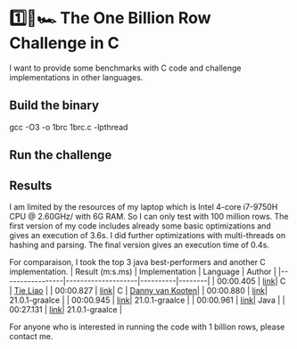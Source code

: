 # 1️⃣🐝🏎️ The One Billion Row Challenge in C
I want to provide some benchmarks with C code and challenge implementations in other languages.

## Build the binary
gcc -O3 -o 1brc 1brc.c -lpthread

## Run the challenge

## Results
I am limited by the resources of my laptop which is Intel 4-core i7-9750H CPU @ 2.60GHz/ with 6G RAM. So I can only test with 100 million rows.
The first version of my code includes already some basic optimizations and gives an execution of 3.6s. I did further optimizations with multi-threads
on hashing and parsing. The final version gives an execution time of 0.4s.

For comparaison, I took the top 3 java best-performers and another C implementation.
| Result (m:s.ms) | Implementation     | Language | Author |
|-----------------|--------------------|----------|--------|
|       00:00.405 | [link](https://github.com/tieliao/1brc)| C | [Tie Liao](https://github.com/tieliao) |
|       00:00.827 | [link](https://github.com/dannyvankooten/1brc)| C | [Danny van Kooten](https://github.com/dannyvankooten)|
|       00:00.880 | [link](https://github.com/gunnarmorling/1brc/blob/main/src/main/java/dev/morling/onebrc/CalculateAverage_artsiomkorzun.java)| 21.0.1-graalce  |
|       00:00.945 | [link](https://github.com/gunnarmorling/1brc/blob/main/src/main/java/dev/morling/onebrc/CalculateAverage_thomaswue.java)| 21.0.1-graalce |
|       00:00.961 | [link](https://github.com/gunnarmorling/1brc/blob/main/src/main/java/dev/morling/onebrc/CalculateAverage_jerrinot.java)| Java   |
|       00:27.131 | [link](https://github.com/gunnarmorling/1brc/blob/main/src/main/java/dev/morling/onebrc/CalculateAverage_baseline.java)| 21.0.1-graalce  |

For anyone who is interested in running the code with 1 billion rows, please contact me.
